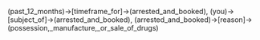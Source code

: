 (past_12_months)->[timeframe_for]->(arrested_and_booked), (you)->[subject_of]->(arrested_and_booked), (arrested_and_booked)->[reason]->(possession,_manufacture,_or_sale_of_drugs)